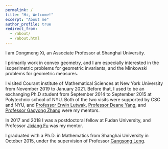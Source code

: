 ```yaml
---
permalink: /
title: "Hi, Welcome!"
excerpt: "About me"
author_profile: true
redirect_from: 
  - /about/
  - /about.html
---
```


I am Dongmeng Xi, an Associate Professor at Shanghai University. 

I primarily work in convex geometry, and I am especially interested in the isoperimetric problems for geometric invariants, and the Minkowski problems for geometric measures.  

I visited Courant institute of Mathematical Sciences at New York University from November 2019 to January 2021. Before that, I used to be an exchanging Ph.D student from September 2014 to September 2015 at Polytechnic school of NYU. Both of the two visits were supported by CSC and NYU, and [Professor Erwin Lutwak](https://cims.nyu.edu/people/profiles/LUTWAK_Erwin.html), [Professor Deane Yang](https://cims.nyu.edu/~yangd/), and [Professor Gaoyong Zhang](https://cims.nyu.edu/~gaoyong/) were my mentors. 

In 2017 and 2018 I was a postdoctoral fellow at Fudan University, and  Professor [Jixiang Fu](https://mathscinet.ams.org/mathscinet/search/author.html?mrauthid=616042) was my mentor.  

I graduated with a Ph.D. in Mathematics from Shanghai University in October 2015, under the supervision of  Professor [Gangsong Leng](https://mathscinet.ams.org/mathscinet/search/author.html?mrauthid=323352). 



